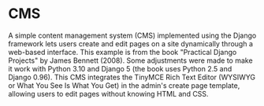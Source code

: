 # CMS

A simple content management system (CMS) implemented using the Django framework lets users create and edit pages on a site dynamically through a web-based interface. This example is from the book "Practical Django Projects" by James Bennett (2008). Some adjustments were made to make it work with Python 3.10 and Django 5 (the book uses Python 2.5 and Django 0.96). This CMS integrates the TinyMCE Rich Text Editor (WYSIWYG or What You See Is What You Get) in the admin's create page template, allowing users to edit pages without knowing HTML and CSS.
